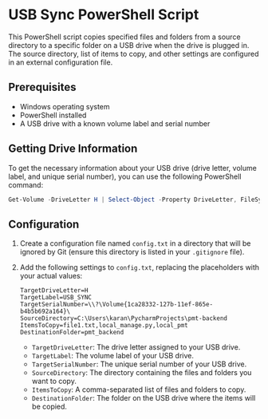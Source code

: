 # USB Sync PowerShell Script

This PowerShell script copies specified files and folders from a source directory to a specific folder on a USB drive when the drive is plugged in. The source directory, list of items to copy, and other settings are configured in an external configuration file.

## Prerequisites

- Windows operating system
- PowerShell installed
- A USB drive with a known volume label and serial number


## Getting Drive Information

To get the necessary information about your USB drive (drive letter, volume label, and unique serial number), you can use the following PowerShell command:

```powershell
Get-Volume -DriveLetter H | Select-Object -Property DriveLetter, FileSystemLabel, UniqueId
```

## Configuration

1. Create a configuration file named `config.txt` in a directory that will be ignored by Git (ensure this directory is listed in your `.gitignore` file).

2. Add the following settings to `config.txt`, replacing the placeholders with your actual values:

    ```plaintext
    TargetDriveLetter=H
    TargetLabel=USB_SYNC
    TargetSerialNumber=\\?\Volume{1ca28332-127b-11ef-865e-b4b5b692a164}\
    SourceDirectory=C:\Users\karan\PycharmProjects\pmt-backend
    ItemsToCopy=file1.txt,local_manage.py,local_pmt
    DestinationFolder=pmt_backend
    ```

    - `TargetDriveLetter`: The drive letter assigned to your USB drive.
    - `TargetLabel`: The volume label of your USB drive.
    - `TargetSerialNumber`: The unique serial number of your USB drive.
    - `SourceDirectory`: The directory containing the files and folders you want to copy.
    - `ItemsToCopy`: A comma-separated list of files and folders to copy.
    - `DestinationFolder`: The folder on the USB drive where the items will be copied.
